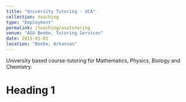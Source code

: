 ```yaml
---
title: "University Tutoring - UCA"
collection: teaching
type: "Employment"
permalink: /teaching/asututoring
venue: "ASU Beebe, Tutoring Services"
date: 2015-01-01
location: "Beebe, Arkansas"
---
```

University based course-tutoring for Mathematics, Physics, Biology and Chemistry.

Heading 1
======

